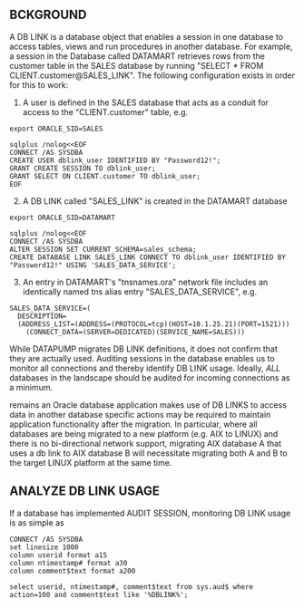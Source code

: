 BCKGROUND
---------
A DB LINK is a database object that enables a session in one database to access tables, views and run procedures in another database. For example, a session in the Database called DATAMART retrieves rows from the customer table in the SALES database by running "SELECT * FROM CLIENT.customer@SALES_LINK". The following configuration exists in order for this to work:

1. A user is defined in the SALES database that acts as a conduit for access to the "CLIENT.customer" table, e.g.

```
export ORACLE_SID=SALES

sqlplus /nolog<<EOF
CONNECT /AS SYSDBA
CREATE USER dblink_user IDENTIFIED BY "Password12!";
GRANT CREATE SESSION TO dblink_user;
GRANT SELECT ON CLIENT.customer TO dblink_user;
EOF
```

2. A DB LINK called "SALES_LINK" is created in the DATAMART database 

```
export ORACLE_SID=DATAMART

sqlplus /nolog<<EOF
CONNECT /AS SYSDBA
ALTER SESSION SET CURRENT_SCHEMA=sales_schema;
CREATE DATABASE LINK SALES_LINK CONNECT TO dblink_user IDENTIFIED BY "Password12!" USING 'SALES_DATA_SERVICE';
```

3. An entry in DATAMART's "tnsnames.ora" network file includes an identically named tns alias entry "SALES_DATA_SERVICE", e.g.

```
SALES_DATA_SERVICE=(
  DESCRIPTION=
  (ADDRESS_LIST=(ADDRESS=(PROTOCOL=tcp)(HOST=10.1.25.21)(PORT=1521)))
	(CONNECT_DATA=(SERVER=DEDICATED)(SERVICE_NAME=SALES)))
```

While DATAPUMP migrates DB LINK definitions, it does not confirm that they are actually used. Auditing sessions in the database enables us to monitor all  connections and thereby identify DB LINK usage. Ideally, *ALL* databases in the landscape should be audited for incoming connections as a minimum. 

remains  an Oracle database application makes use of DB LINKS to access data in another database specific actions may be required to maintain application functionality  after the migration. In particular, where all databases are being migrated to a new platform (e.g. AIX to LINUX) and there is no bi-directional network support, migrating AIX database A that uses a db link to AIX database B will necessitate migrating both A and B to the target LINUX platform at the same time.

ANALYZE DB LINK USAGE
---------------------
If a database has implemented AUDIT SESSION, monitoring DB LINK usage is as simple as

```
CONNECT /AS SYSDBA
set linesize 1000                
column userid format a15
column ntimestamp# format a30
column comment$text format a200

select userid, ntimestamp#, comment$text from sys.aud$ where action=100 and comment$text like '%DBLINK%';


```

